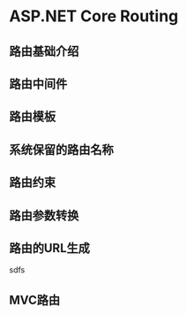 # ASP.NET Core Routing



## 路由基础介绍





## 路由中间件



## 路由模板



## 系统保留的路由名称



## 路由约束



## 路由参数转换



## 路由的URL生成

sdfs

## MVC路由